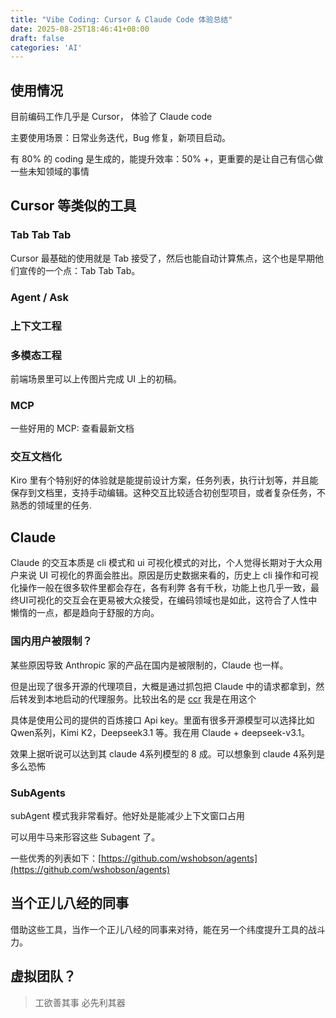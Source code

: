 ```yaml
---
title: "Vibe Coding: Cursor & Claude Code 体验总结"
date: 2025-08-25T18:46:41+08:00
draft: false
categories: 'AI'
---
```


## 使用情况
目前编码工作几乎是 Cursor， 体验了 Claude code

主要使用场景：日常业务迭代，Bug 修复，新项目启动。

有 80% 的 coding 是生成的，能提升效率：50% +，更重要的是让自己有信心做一些未知领域的事情
## Cursor 等类似的工具
### Tab Tab Tab
Cursor 最基础的使用就是 Tab 接受了，然后也能自动计算焦点，这个也是早期他们宣传的一个点：Tab Tab Tab。

### Agent / Ask


### 上下文工程

### 多模态工程
前端场景里可以上传图片完成 UI 上的初稿。

### MCP
一些好用的 MCP: 查看最新文档


### 交互文档化
Kiro 里有个特别好的体验就是能提前设计方案，任务列表，执行计划等，并且能保存到文档里，支持手动编辑。这种交互比较适合初创型项目，或者复杂任务，不熟悉的领域里的任务.


## Claude
Claude 的交互本质是 cli 模式和 ui 可视化模式的对比，个人觉得长期对于大众用户来说 UI 可视化的界面会胜出。原因是历史数据来看的，历史上 cli 操作和可视化操作一般在很多软件里都会存在，各有利弊
各有千秋，功能上也几乎一致，最终UI可视化的交互会在更易被大众接受，在编码领域也是如此，这符合了人性中懒惰的一点，都是趋向于舒服的方向。

### 国内用户被限制？
某些原因导致 Anthropic 家的产品在国内是被限制的，Claude 也一样。

但是出现了很多开源的代理项目，大概是通过抓包把 Claude 中的请求都拿到，然后转发到本地启动的代理服务。比较出名的是 [ccr](https://github.com/musistudio/claude-code-router) 我是在用这个

具体是使用公司的提供的百炼接口 Api key。里面有很多开源模型可以选择比如 Qwen系列，Kimi K2，Deepseek3.1 等。我在用 Claude + deepseek-v3.1。

效果上据听说可以达到其 claude 4系列模型的 8 成。可以想象到 claude 4系列是多么恐怖


### SubAgents
subAgent 模式我非常看好。他好处是能减少上下文窗口占用

可以用牛马来形容这些 Subagent 了。

一些优秀的列表如下：[https://github.com/wshobson/agents](https://github.com/wshobson/agents)


## 当个正儿八经的同事
借助这些工具，当作一个正儿八经的同事来对待，能在另一个纬度提升工具的战斗力。





## 虚拟团队？





> 工欲善其事 必先利其器
